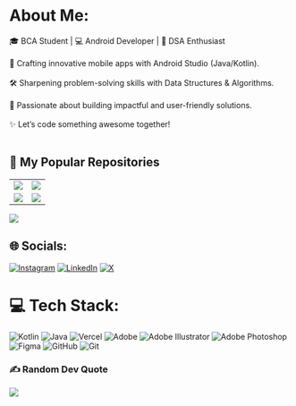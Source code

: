 # About Me:
🎓 BCA Student | 💻 Android Developer | 🧠 DSA Enthusiast<br><br>🚀 Crafting innovative mobile apps with Android Studio (Java/Kotlin).<br><br>🛠️ Sharpening problem-solving skills with Data Structures & Algorithms.<br><br>🌟 Passionate about building impactful and user-friendly solutions.<br><br>✨ Let’s code something awesome together!<br><br>


## 🚀 My Popular Repositories

<table>
  <tr>
    <td>
      <a href="https://github.com/shettyharshith33/API_Integration">
        <img src="https://github-readme-stats.vercel.app/api/pin/?username=shettyharshith33&repo=API_Integration" />
      </a>
    </td>
    <td>
      <a href="https://github.com/shettyharshith33/VC_Puttur">
        <img src="https://github-readme-stats.vercel.app/api/pin/?username=shettyharshith33&repo=VC_Puttur" />
      </a>
    </td>
  </tr>
  <tr>
    <td>
      <a href="https://github.com/shettyharshith33/Navigation">
        <img src="https://github-readme-stats.vercel.app/api/pin/?username=shettyharshith33&repo=Navigation" />
      </a>
    </td>
    <td>
      <a href="https://github.com/shettyharshith33/po2025_byte_buddies">
        <img src="https://github-readme-stats.vercel.app/api/pin/?username=shettyharshith33&repo=po2025_byte_buddies" />
      </a>
    </td>
  </tr>
</table>

[![](https://visitcount.itsvg.in/api?id=shettyharshith33&label=Profile%20Views&color=4&icon=0&pretty=true)](https://visitcount.itsvg.in)


## 🌐 Socials:
[![Instagram](https://img.shields.io/badge/Instagram-%23E4405F.svg?logo=Instagram&logoColor=white)](https://instagram.com/shetty_harshith33) [![LinkedIn](https://img.shields.io/badge/LinkedIn-%230077B5.svg?logo=linkedin&logoColor=white)](https://linkedin.com/in/harshith-shetty033) [![X](https://img.shields.io/badge/X-black.svg?logo=X&logoColor=white)](https://x.com/ShettyHarshi33) 

# 💻 Tech Stack:
![Kotlin](https://img.shields.io/badge/kotlin-%237F52FF.svg?style=for-the-badge&logo=kotlin&logoColor=white) ![Java](https://img.shields.io/badge/java-%23ED8B00.svg?style=for-the-badge&logo=openjdk&logoColor=white) ![Vercel](https://img.shields.io/badge/vercel-%23000000.svg?style=for-the-badge&logo=vercel&logoColor=white) ![Adobe](https://img.shields.io/badge/adobe-%23FF0000.svg?style=for-the-badge&logo=adobe&logoColor=white) ![Adobe Illustrator](https://img.shields.io/badge/adobe%20illustrator-%23FF9A00.svg?style=for-the-badge&logo=adobe%20illustrator&logoColor=white) ![Adobe Photoshop](https://img.shields.io/badge/adobe%20photoshop-%2331A8FF.svg?style=for-the-badge&logo=adobe%20photoshop&logoColor=white) ![Figma](https://img.shields.io/badge/figma-%23F24E1E.svg?style=for-the-badge&logo=figma&logoColor=white) ![GitHub](https://img.shields.io/badge/github-%23121011.svg?style=for-the-badge&logo=github&logoColor=white) ![Git](https://img.shields.io/badge/git-%23F05033.svg?style=for-the-badge&logo=git&logoColor=white)

### ✍️ Random Dev Quote
![](https://quotes-github-readme.vercel.app/api?type=horizontal&theme=radical)
